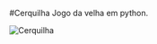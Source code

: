 #Cerquilha
Jogo da velha em python.


![Cerquilha](https://user-images.githubusercontent.com/47614825/83959198-8165bd80-a850-11ea-8706-6b6841209e54.gif)
